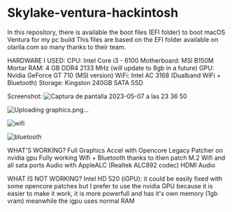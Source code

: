 # Skylake-ventura-hackintosh
In this repository, there is available the boot files (EFI folder) to boot macOS Ventura for my pc build
This files are based on the EFI folder available on olarila.com so many thanks to their team.

HARDWARE I USED:
CPU: Intel Core i3 - 6100
Motherboard: MSI B150M Mortar
RAM: 4 GB DDR4 2133 MHz (will update to 8gb in a future)
GPU: Nvidia GeForce GT 710 (MSI version)
WiFi: Intel AC 3168 (Dualband WiFi + Bluetooth)
Storage: Kingston 240GB SATA SSD

Screenshot:
![Captura de pantalla 2023-05-07 a las 23 36 50](https://user-images.githubusercontent.com/44674082/236703716-f6bc9e0a-3d20-4f62-b72e-fc640de24b7f.png)

![Uploading graphics.png…]()

![wifi](https://user-images.githubusercontent.com/44674082/236704195-e0c9674d-5297-4ec5-8bcf-b3c7f0b0c4b7.png)

![bluetooth](https://user-images.githubusercontent.com/44674082/236704203-9d370d9c-1a36-43d6-8952-61d40b15fc4b.png)


WHAT'S WORKING?
Full Graphics Accel with Opencore Legacy Patcher on nvidia gpu
Fully working Wifi + Bluetooth thanks to itlwn patch
M.2 Wifi and all sata ports
Audio with AppleALC (Realtek ALC892 codec)
HDMI Audio

WHAT IS NOT WORKING?
Intel HD 520 (iGPU): it could be easily fixed with some opencore patches but I prefer to use the nvidia GPU because it is easier to make it work, it is more powerfull and has it's own memory (1gb vram) meanwhile the igpu uses normal RAM
